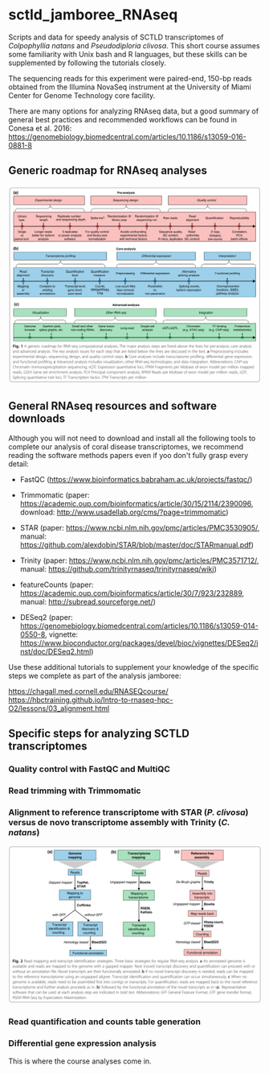# sctld_jamboree_RNAseq
Scripts and data for speedy analysis of SCTLD transcriptomes of *Colpophyllia natans* and *Pseudodiploria clivosa*. This short course assumes some familiarity with Unix bash and R languages, but these skills can be supplemented by following the tutorials closely.

The sequencing reads for this experiment were paired-end, 150-bp reads obtained from the Illumina NovaSeq instrument at the University of Miami Center for Genome Technology core facility.

There are many options for analyzing RNAseq data, but a good summary of general best practices and recommended workflows can be found in Conesa et al. 2016: https://genomebiology.biomedcentral.com/articles/10.1186/s13059-016-0881-8

## Generic roadmap for RNAseq analyses

![alt text here](./example_figures/Conesa2016_Fig1.png)

## General RNAseq resources and software downloads

Although you will not need to download and install all the following tools to complete our analysis of coral disease transcriptomes, we recommend reading the software methods papers even if yoo don't fully grasp every detail:

* FastQC (https://www.bioinformatics.babraham.ac.uk/projects/fastqc/)

* Trimmomatic (paper: https://academic.oup.com/bioinformatics/article/30/15/2114/2390096, download: http://www.usadellab.org/cms/?page=trimmomatic)

* STAR (paper: https://www.ncbi.nlm.nih.gov/pmc/articles/PMC3530905/, manual: https://github.com/alexdobin/STAR/blob/master/doc/STARmanual.pdf)

* Trinity (paper: https://www.ncbi.nlm.nih.gov/pmc/articles/PMC3571712/, manual: https://github.com/trinityrnaseq/trinityrnaseq/wiki)

* featureCounts (paper: https://academic.oup.com/bioinformatics/article/30/7/923/232889, manual: http://subread.sourceforge.net/)

* DESeq2 (paper: https://genomebiology.biomedcentral.com/articles/10.1186/s13059-014-0550-8, vignette: https://www.bioconductor.org/packages/devel/bioc/vignettes/DESeq2/inst/doc/DESeq2.html)

Use these additional tutorials to supplement your knowledge of the specific steps we complete as part of the analysis jamboree:

https://chagall.med.cornell.edu/RNASEQcourse/
https://hbctraining.github.io/Intro-to-rnaseq-hpc-O2/lessons/03_alignment.html

## Specific steps for analyzing SCTLD transcriptomes


### Quality control with FastQC and MultiQC

### Read trimming with Trimmomatic

### Alignment to reference transcriptome with STAR (*P. clivosa*)  versus de novo transcriptome assembly with Trinity (*C. natans*)

![alt text here](./example_figures/Conesa2016_Fig2.png)

### Read quantification and counts table generation

### Differential gene expression analysis

This is where the course analyses come in.